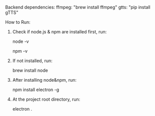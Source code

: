 
Backend dependencies:
ffmpeg: "brew install ffmpeg"
gtts: "pip install gTTS"

How to Run:

1. Check if node.js & npm are installed first, run:

    node -v
    
     npm -v

2. If not installed, run: 

    brew install node

3. After installing node&npm, run:

    npm install electron -g

4. At the project root directory, run:

    electron .
